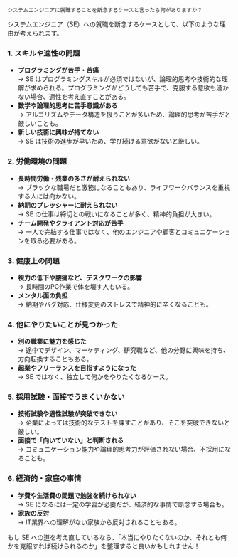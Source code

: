 ```
システムエンジニアに就職することを断念するケースと言ったら何がありますか？
```

システムエンジニア（SE）への就職を断念するケースとして、以下のような理由が考えられます。  

### **1. スキルや適性の問題**  
- **プログラミングが苦手・苦痛**  
  → SE はプログラミングスキルが必須ではないが、論理的思考や技術的な理解が求められる。プログラミングがどうしても苦手で、克服する意欲も湧かない場合、適性を考え直すことがある。  
- **数学や論理的思考に苦手意識がある**  
  → アルゴリズムやデータ構造を扱うことが多いため、論理的思考が苦手だと厳しいことも。  
- **新しい技術に興味が持てない**  
  → SE は技術の進歩が早いため、学び続ける意欲がないと厳しい。  

### **2. 労働環境の問題**  
- **長時間労働・残業の多さが耐えられない**  
  → ブラックな職場だと激務になることもあり、ライフワークバランスを重視する人には向かない。  
- **納期のプレッシャーに耐えられない**  
  → SE の仕事は締切との戦いになることが多く、精神的負担が大きい。  
- **チーム開発やクライアント対応が苦手**  
  → 一人で完結する仕事ではなく、他のエンジニアや顧客とコミュニケーションを取る必要がある。  

### **3. 健康上の問題**  
- **視力の低下や腰痛など、デスクワークの影響**  
  → 長時間のPC作業で体を壊す人もいる。  
- **メンタル面の負担**  
  → 納期やバグ対応、仕様変更のストレスで精神的に辛くなることも。  

### **4. 他にやりたいことが見つかった**  
- **別の職業に魅力を感じた**  
  → 途中でデザイン、マーケティング、研究職など、他の分野に興味を持ち、方向転換することもある。  
- **起業やフリーランスを目指すようになった**  
  → SE ではなく、独立して何かをやりたくなるケース。  

### **5. 採用試験・面接でうまくいかない**  
- **技術試験や適性試験が突破できない**  
  → 企業によっては技術的なテストを課すことがあり、そこを突破できないと厳しい。  
- **面接で「向いていない」と判断される**  
  → コミュニケーション能力や論理的思考力が評価されない場合、不採用になることも。  

### **6. 経済的・家庭の事情**  
- **学費や生活費の問題で勉強を続けられない**  
  → SE になるには一定の学習が必要だが、経済的な事情で断念する場合も。  
- **家族の反対**  
  → IT業界への理解がない家族から反対されることもある。  

もし SE への道を考え直しているなら、「本当にやりたくないのか、それとも何かを克服すれば続けられるのか」を整理すると良いかもしれません！
